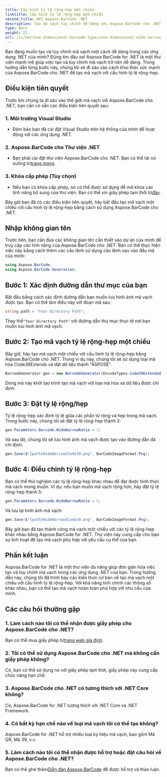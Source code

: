 ```yaml
---
title: Cấu hình tỷ lệ rộng-hẹp một chiều
linktitle: Cấu hình tỷ lệ rộng-hẹp một chiều
second_title: API Aspose.BarCode .NET
description: Tạo mã vạch tùy chỉnh dễ dàng với Aspose.BarCode cho .NET. Hướng dẫn từng bước cho cấu hình tỷ lệ rộng-hẹp một chiều.
type: docs
weight: 22
url: /vi/net/one-dimensional-barcode-types/one-dimensional-wide-narrow-ratio-configuration/
---
```


Bạn đang muốn tạo và tùy chỉnh mã vạch một cách dễ dàng trong các ứng dụng .NET của mình? Đừng tìm đâu xa! Aspose.BarCode for .NET là một thư viện mạnh mẽ giúp việc tạo và tùy chỉnh mã vạch trở nên dễ dàng. Trong hướng dẫn từng bước này, chúng tôi sẽ đi sâu vào cách khai thác sức mạnh của Aspose.BarCode cho .NET để tạo mã vạch với cấu hình tỷ lệ rộng-hẹp.

## Điều kiện tiên quyết

Trước khi chúng ta đi sâu vào thế giới mã vạch với Aspose.BarCode cho .NET, bạn cần có sẵn các điều kiện tiên quyết sau:

### 1. Môi trường Visual Studio
   - Đảm bảo bạn đã cài đặt Visual Studio trên hệ thống của mình để hoạt động với các ứng dụng .NET.
   
### 2. Aspose.BarCode cho Thư viện .NET
   -  Bạn phải cài đặt thư viện Aspose.BarCode cho .NET. Bạn có thể tải nó xuống từ[trang mạng](https://releases.aspose.com/barcode/net/).

### 3. Khóa cấp phép (Tùy chọn)
   -  Nếu bạn có khóa cấp phép, nó có thể được sử dụng để mở khóa các tính năng bổ sung của thư viện. Bạn có thể xin giấy phép tạm thời từ[đây](https://purchase.aspose.com/temporary-license/).

Bây giờ bạn đã có các điều kiện tiên quyết, hãy bắt đầu tạo mã vạch một chiều với cấu hình tỷ lệ rộng-hẹp bằng cách sử dụng Aspose.BarCode cho .NET.

## Nhập không gian tên

Trước tiên, bạn cần đưa các không gian tên cần thiết vào dự án của mình để truy cập các tính năng của Aspose.BarCode cho .NET. Bạn có thể thực hiện việc này bằng cách thêm các câu lệnh sử dụng câu lệnh sau vào đầu mã của mình:

```csharp
using Aspose.BarCode;
using Aspose.BarCode.Generation;
```

## Bước 1: Xác định đường dẫn thư mục của bạn

Bắt đầu bằng cách xác định đường dẫn bạn muốn lưu hình ảnh mã vạch được tạo. Bạn có thể làm điều này với đoạn mã sau:

```csharp
string path = "Your Directory Path";
```

 Thay thế`"Your Directory Path"` với đường dẫn thư mục thực tế nơi bạn muốn lưu hình ảnh mã vạch.

## Bước 2: Tạo mã vạch tỷ lệ rộng-hẹp một chiều

Bây giờ, hãy tạo mã vạch một chiều với cấu hình tỷ lệ rộng-hẹp bằng Aspose.BarCode cho .NET. Trong ví dụ này, chúng tôi sẽ sử dụng loại mã hóa Code39Extends và đặt dữ liệu thành "ASPOSE".

```csharp
BarcodeGenerator gen = new BarcodeGenerator(EncodeTypes.Code39Extended, "ASPOSE");
```

Dòng mã này khởi tạo trình tạo mã vạch với loại mã hóa và dữ liệu được chỉ định.

## Bước 3: Đặt tỷ lệ rộng/hẹp

Tỷ lệ rộng-hẹp xác định tỷ lệ giữa các phần tử rộng và hẹp trong mã vạch. Trong bước này, chúng tôi sẽ đặt tỷ lệ rộng-hẹp thành 2:

```csharp
gen.Parameters.Barcode.WideNarrowRatio = 2;
```

Và sau đó, chúng tôi sẽ lưu hình ảnh mã vạch được tạo vào đường dẫn đã chỉ định:

```csharp
gen.Save($"{path}WideNarrow2Code39.png", BarCodeImageFormat.Png);
```

## Bước 4: Điều chỉnh tỷ lệ rộng-hẹp

Bạn có thể thử nghiệm các tỷ lệ rộng-hẹp khác nhau để đạt được hình thức mã vạch mong muốn. Ví dụ: nếu bạn muốn mã vạch rộng hơn, hãy đặt tỷ lệ rộng-hẹp thành 5:

```csharp
gen.Parameters.Barcode.WideNarrowRatio = 5;
```

Và lưu lại hình ảnh mã vạch:

```csharp
gen.Save($"{path}WideNarrow5Code39.png", BarCodeImageFormat.Png);
```

Bây giờ bạn đã tạo thành công mã vạch một chiều với các tỷ lệ rộng-hẹp khác nhau bằng Aspose.BarCode for .NET. Thư viện này cung cấp cho bạn sự linh hoạt để tạo mã vạch phù hợp với yêu cầu cụ thể của bạn.

## Phần kết luận

Aspose.BarCode for .NET là một thư viện đa năng giúp đơn giản hóa việc tạo và tùy chỉnh mã vạch trong các ứng dụng .NET của bạn. Trong hướng dẫn này, chúng tôi đã trình bày các kiến thức cơ bản về tạo mã vạch một chiều với cấu hình tỷ lệ rộng-hẹp. Với khả năng tinh chỉnh các thông số khác nhau, bạn có thể tạo mã vạch hoàn toàn phù hợp với nhu cầu của mình.

## Các câu hỏi thường gặp

### 1. Làm cách nào tôi có thể nhận được giấy phép cho Aspose.BarCode cho .NET?
 Bạn có thể mua giấy phép từ[trang web giả định](https://purchase.aspose.com/buy).

### 2. Tôi có thể sử dụng Aspose.BarCode cho .NET mà không cần giấy phép không?
Có, bạn có thể sử dụng nó với giấy phép tạm thời, giấy phép này cung cấp chức năng hạn chế.

### 3. Aspose.BarCode cho .NET có tương thích với .NET Core không?
Có, Aspose.BarCode for .NET tương thích với .NET Core và .NET Framework.

### 4. Có bất kỳ hạn chế nào về loại mã vạch tôi có thể tạo không?
Aspose.BarCode for .NET hỗ trợ nhiều loại ký hiệu mã vạch, bao gồm Mã QR, Mã 39, v.v.

### 5. Làm cách nào tôi có thể nhận được hỗ trợ hoặc đặt câu hỏi về Aspose.BarCode cho .NET?
 Bạn có thể ghé thăm[Diễn đàn Aspose.BarCode](https://forum.aspose.com/c/barcode/13) để được hỗ trợ và thảo luận.
